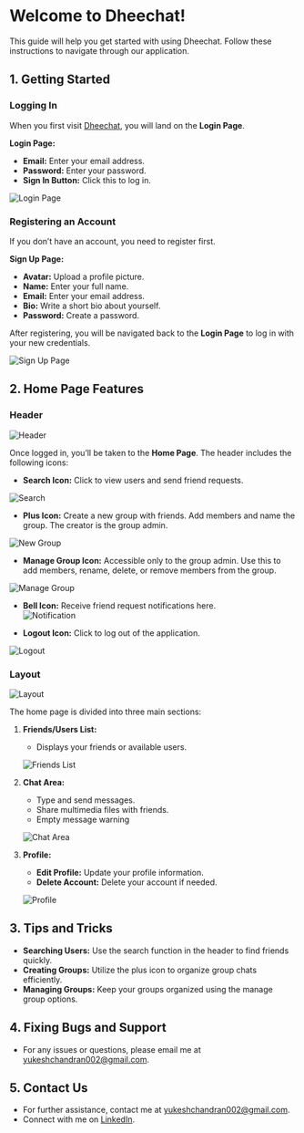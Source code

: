 # Welcome to Dheechat!

This guide will help you get started with using Dheechat. Follow these instructions to navigate through our application.

## 1. Getting Started

### Logging In

When you first visit [Dheechat](https://dheechat.netlify.app/), you will land on the **Login Page**. 

**Login Page:**
- **Email:** Enter your email address.
- **Password:** Enter your password.
- **Sign In Button:** Click this to log in.

![Login Page](./public/login.png)

### Registering an Account

If you don’t have an account, you need to register first.

**Sign Up Page:**
- **Avatar:** Upload a profile picture.
- **Name:** Enter your full name.
- **Email:** Enter your email address.
- **Bio:** Write a short bio about yourself.
- **Password:** Create a password.

After registering, you will be navigated back to the **Login Page** to log in with your new credentials.

![Sign Up Page](./public/signup.png)

## 2. Home Page Features

### Header  

![Header](./public/header.png)  

Once logged in, you’ll be taken to the **Home Page**. The header includes the following icons:

- **Search Icon:** Click to view users and send friend requests.  

![Search](./public/search.png)
- **Plus Icon:** Create a new group with friends. Add members and name the group. The creator is the group admin.  

![New Group](./public/newgroup.png)  

- **Manage Group Icon:** Accessible only to the group admin. Use this to add members, rename, delete, or remove members from the group.  

![Manage Group](./public/managegroup.png)   

- **Bell Icon:** Receive friend request notifications here.  
![Notification](./public/notification.png)   

- **Logout Icon:** Click to log out of the application.  

![Logout](./public/logout.png)  

### Layout  
![Layout](./public/Applayout.png)

The home page is divided into three main sections:

1. **Friends/Users List:**
   - Displays your friends or available users.

   ![Friends List](./public/chatlistnotifi.png)

2. **Chat Area:**
   - Type and send messages.
   - Share multimedia files with friends.
   - Empty message warning

   ![Chat Area](./public//message.png)

3. **Profile:**
   - **Edit Profile:** Update your profile information.
   - **Delete Account:** Delete your account if needed.

   ![Profile](./public/profile.png)

## 3. Tips and Tricks

- **Searching Users:** Use the search function in the header to find friends quickly.
- **Creating Groups:** Utilize the plus icon to organize group chats efficiently.
- **Managing Groups:** Keep your groups organized using the manage group options.

## 4. Fixing Bugs and Support

- For any issues or questions, please email me at [yukeshchandran002@gmail.com](mailto:yukeshchandran002@gmail.com).

## 5. Contact Us

- For further assistance, contact me at [yukeshchandran002@gmail.com](mailto:yukeshchandran002@gmail.com).
- Connect with me on [LinkedIn](https://www.linkedin.com/in/yukesh-chandran/).

